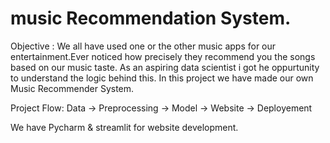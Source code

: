 # music Recommendation System.

Objective : 
We all have used one or the other music apps for our entertainment.Ever noticed how precisely they recommend you the songs based on our music taste.
As an aspiring data scientist i got he oppurtunity to understand the logic behind this. 
In this project we have made our own Music Recommender System.

Project Flow:
Data -> Preprocessing -> Model -> Website -> Deployement

We have Pycharm & streamlit for website development.

